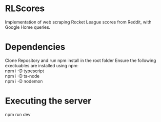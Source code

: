 # RLScores
Implementation of web scraping Rocket League scores from Reddit, with Google Home queries. 

# Dependencies
Clone Repository and run npm install in the root folder
Ensure the following exectuables are installed using npm:  
  npm i -D typescript  
  npm i -D ts-node  
  npm i -D nodemon  
  
# Executing the server
npm run dev
